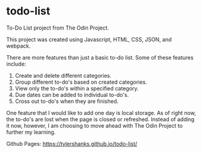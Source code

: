 # todo-list

To-Do List project from The Odin Project.

This project was created using Javascript, HTML, CSS, JSON, and webpack. 

There are more features than just a basic to-do list. Some of these features include:
1) Create and delete different categories. 
2) Group different to-do's based on created categories.
3) View only the to-do's within a specified category.
4) Due dates can be added to individual to-do's.
5) Cross out to-do's when they are finished.

One feature that I would like to add one day is local storage. As of right now, the to-do's are lost when the page is closed or refreshed. Instead of adding it now, however, I am choosing to move ahead with The Odin Project to further my learning.


Github Pages: https://tylershanks.github.io/todo-list/
